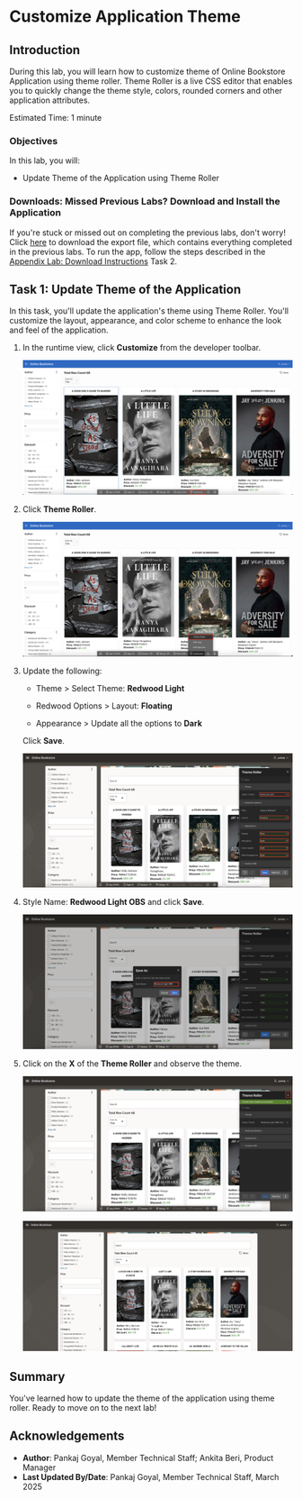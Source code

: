 # Customize Application Theme

## Introduction

During this lab, you will learn how to customize theme of Online Bookstore Application using theme roller. Theme Roller is a live CSS editor that enables you to quickly change the theme style, colors, rounded corners and other application attributes.

Estimated Time: 1 minute

### Objectives

In this lab, you will:

- Update Theme of the Application using Theme Roller

### Downloads: Missed Previous Labs? Download and Install the Application

If you're stuck or missed out on completing the previous labs, don't worry! Click [here](https://c4u04.objectstorage.us-ashburn-1.oci.customer-oci.com/p/EcTjWk2IuZPZeNnD_fYMcgUhdNDIDA6rt9gaFj_WZMiL7VvxPBNMY60837hu5hga/n/c4u04/b/livelabsfiles/o/obs-lab3.zip) to download the export file, which contains everything completed in the previous labs. To run the app, follow the steps described in the [Appendix Lab: Download Instructions](?lab=download-instructions) Task 2.

## Task 1: Update Theme of the Application

In this task, you'll update the application's theme using Theme Roller. You'll customize the layout, appearance, and color scheme to enhance the look and feel of the application.

1. In the runtime view, click **Customize** from the developer toolbar.

   ![App builder home page](images/customize.png " ")

2. Click **Theme Roller**.

   ![App builder home page](images/theme-roller.png " ")

3. Update the following:

    - Theme > Select Theme: **Redwood Light**

    - Redwood Options > Layout: **Floating**

    - Appearance > Update all the options to **Dark**

    Click **Save**.

   ![App builder home page](images/save-roller.png " ")

4. Style Name: **Redwood Light OBS** and click **Save**.

   ![App builder home page](images/save-as-roller.png " ")

5. Click on the **X** of the **Theme Roller** and observe the theme.

   ![App builder home page](images/success-theme.png " ")

   ![App builder home page](images/4-1-4.3.png " ")

## Summary

You've learned how to update the theme of the application using theme roller. Ready to move on to the next lab!

## Acknowledgements

- **Author**: Pankaj Goyal, Member Technical Staff; Ankita Beri, Product Manager
- **Last Updated By/Date**: Pankaj Goyal, Member Technical Staff, March 2025
